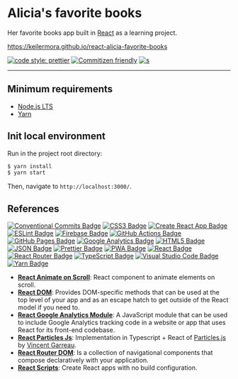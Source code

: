 # Alicia's favorite books

Her favorite books app built in [React](https://facebook.github.io/react/) as a learning project.

https://keilermora.github.io/react-alicia-favorite-books

[![code style: prettier](https://img.shields.io/badge/code_style-prettier-ff69b4.svg)](https://github.com/prettier/prettier)
[![Commitizen friendly](https://img.shields.io/badge/commitizen-friendly-brightgreen.svg)](http://commitizen.github.io/cz-cli/)
[![s](https://github.com/keilermora/react-alicia-favorite-books/actions/workflows/pages/pages-build-deployment/badge.svg?branch=gh-pages)](https://github.com/keilermora/react-alicia-favorite-books/actions/workflows/pages/pages-build-deployment)

---

## Minimum requirements

- [Node.js LTS](https://nodejs.org/es/download/)
- [Yarn](https://classic.yarnpkg.com/en/docs/install)

## Init local environment

Run in the project root directory:

```sh
$ yarn install
$ yarn start
```

Then, navigate to `http://localhost:3000/`.

## References

[![Conventional Commits Badge](https://img.shields.io/badge/Conventional%20Commits-FE5196?logo=conventionalcommits&logoColor=fff&style=flat)](https://www.conventionalcommits.org/en/v1.0.0/)
[![CSS3 Badge](https://img.shields.io/badge/CSS3-1572B6?logo=css3&logoColor=fff&style=flat)](https://developer.mozilla.org/es/docs/Web/CSS)
[![Create React App Badge](https://img.shields.io/badge/Create%20React%20App-09D3AC?logo=createreactapp&logoColor=fff&style=flat)](https://create-react-app.dev/)
[![ESLint Badge](https://img.shields.io/badge/ESLint-4B32C3?logo=eslint&logoColor=fff&style=flat)](https://eslint.org/)
[![Firebase Badge](https://img.shields.io/badge/Firebase-FFCA28?logo=firebase&logoColor=000&style=flat)](https://firebase.google.com/)
[![GitHub Actions Badge](https://img.shields.io/badge/GitHub%20Actions-2088FF?logo=githubactions&logoColor=fff&style=flat)](https://github.com/features/actions)
[![GitHub Pages Badge](https://img.shields.io/badge/GitHub%20Pages-222?logo=githubpages&logoColor=fff&style=flat)](https://pages.github.com/)
[![Google Analytics Badge](https://img.shields.io/badge/Google%20Analytics-E37400?logo=googleanalytics&logoColor=fff&style=flat)](https://analytics.google.com/analytics/web/)
[![HTML5 Badge](https://img.shields.io/badge/HTML5-E34F26?logo=html5&logoColor=fff&style=flat)](https://developer.mozilla.org/en-US/docs/Web/HTML)
[![JSON Badge](https://img.shields.io/badge/JSON-000?logo=json&logoColor=fff&style=flat)](https://www.json.org/json-es.html)
[![Prettier Badge](https://img.shields.io/badge/Prettier-F7B93E?logo=prettier&logoColor=fff&style=flat)](https://prettier.io/)
[![PWA Badge](https://img.shields.io/badge/PWA-5A0FC8?logo=pwa&logoColor=fff&style=flat)](https://web.dev/progressive-web-apps/)
[![React Badge](https://img.shields.io/badge/React-61DAFB?logo=react&logoColor=000&style=flat)](https://github.com/facebook/react)
[![React Router Badge](https://img.shields.io/badge/React%20Router-CA4245?logo=reactrouter&logoColor=fff&style=flat)](https://reactrouter.com/en/main)
[![TypeScript Badge](https://img.shields.io/badge/TypeScript-3178C6?logo=typescript&logoColor=fff&style=flat)](https://www.typescriptlang.org/)
[![Visual Studio Code Badge](https://img.shields.io/badge/Visual%20Studio%20Code-007ACC?logo=visualstudiocode&logoColor=fff&style=flat)](https://code.visualstudio.com/)
[![Yarn Badge](https://img.shields.io/badge/Yarn-2C8EBB?logo=yarn&logoColor=fff&style=flat-square)](https://yarnpkg.com/)

- [**React Animate on Scroll**](https://github.com/dbramwell/react-animate-on-scroll): React component to animate elements on scroll.
- [**React DOM**](https://facebook.github.io/react/docs/react-dom.html): Provides DOM-specific methods that can be used at the top level of your app and as an escape hatch to get outside of the React model if you need to.
- [**React Google Analytics Module**](https://github.com/react-ga/react-ga): A JavaScript module that can be used to include Google Analytics tracking code in a website or app that uses React for its front-end codebase.
- [**React Particles Js**](https://github.com/Wufe/react-particles-js): Implementation in Typescript + React of [Particles.js](https://github.com/VincentGarreau/particles.js) by [Vincent Garreau](https://github.com/VincentGarreau).
- [**React Router DOM**](https://reactrouter.com/web/guides/philosophy): Is a collection of navigational components that compose declaratively with your application.
- [**React Scripts**](https://github.com/facebook/create-react-app#readme): Create React apps with no build configuration.
